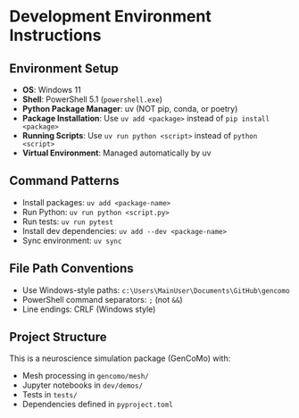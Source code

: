 # Development Environment Instructions

## Environment Setup
- **OS**: Windows 11
- **Shell**: PowerShell 5.1 (`powershell.exe`)
- **Python Package Manager**: uv (NOT pip, conda, or poetry)
- **Package Installation**: Use `uv add <package>` instead of `pip install <package>`
- **Running Scripts**: Use `uv run python <script>` instead of `python <script>`
- **Virtual Environment**: Managed automatically by uv

## Command Patterns
- Install packages: `uv add <package-name>`
- Run Python: `uv run python <script.py>`
- Run tests: `uv run pytest`
- Install dev dependencies: `uv add --dev <package-name>`
- Sync environment: `uv sync`

## File Path Conventions
- Use Windows-style paths: `c:\Users\MainUser\Documents\GitHub\gencomo`
- PowerShell command separators: `;` (not `&&`)
- Line endings: CRLF (Windows style)

## Project Structure
This is a neuroscience simulation package (GenCoMo) with:
- Mesh processing in `gencomo/mesh/`
- Jupyter notebooks in `dev/demos/`
- Tests in `tests/`
- Dependencies defined in `pyproject.toml`
